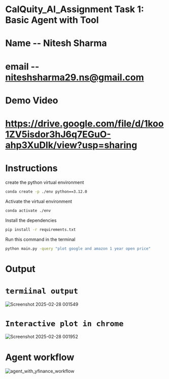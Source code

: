 # CalQuity_AI_Assignment Task 1: Basic Agent with Tool

# Name -- Nitesh Sharma
# email -- niteshsharma29.ns@gmail.com

# Demo Video 
# https://drive.google.com/file/d/1koo1ZV5isdor3hJ6q7EGuO-ahp3XuDlk/view?usp=sharing

#  Instructions
create the python virtual environment
```sh
conda create -p ./env python==3.12.0
```
Activate the virtual environment
```sh
conda activate ./env
```

Install the dependencies
```sh
pip install -r requirements.txt
```

Run this command in the terminal
```sh
python main.py -query "plot google and amazon 1 year open price"
```

# Output 
# `termiinal output`

![Screenshot 2025-02-28 001549](https://github.com/user-attachments/assets/b05235df-b101-4ddd-a49c-4b8a7aec3196)

# `Interactive plot in chrome`

![Screenshot 2025-02-28 001952](https://github.com/user-attachments/assets/b55aa34e-a38c-4807-aedf-410d12e86014)



# Agent workflow
![agent_with_yfinance_workflow](https://github.com/user-attachments/assets/4f07613b-1ccb-4faf-a595-cc576adbc425)

